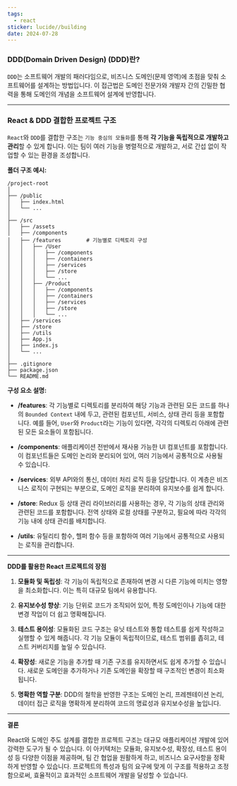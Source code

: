 ```yaml
---
tags:
  - react
sticker: lucide//building
date: 2024-07-28
---
```

### **DDD(Domain Driven Design) (DDD)란?**

`DDD`는 소프트웨어 개발의 패러다임으로, 비즈니스 도메인(문제 영역)에 초점을 맞춰 소프트웨어를 설계하는 방법입니다. 이 접근법은 도메인 전문가와 개발자 간의 긴밀한 협력을 통해 도메인의 개념을 소프트웨어 설계에 반영합니다.

---

### **React & DDD 결합한 프로젝트 구조**

`React`와 `DDD`를 결합한 구조는 `기능 중심의 모듈화`를 통해 **각 기능을 독립적으로 개발하고 관리**할 수 있게 합니다. 이는 팀이 여러 기능을 병렬적으로 개발하고, 서로 간섭 없이 작업할 수 있는 환경을 조성합니다.

**폴더 구조 예시:**

```
/project-root
│
├── /public
│   ├── index.html
│   └── ...
│
├── /src
│   ├── /assets
│   ├── /components
│   ├── /features        # 기능별로 디렉토리 구성
│   │   ├── /User
│   │   │   ├── /components
│   │   │   ├── /containers
│   │   │   ├── /services
│   │   │   ├── /store
│   │   │   └── ...
│   │   ├── /Product
│   │   │   ├── /components
│   │   │   ├── /containers
│   │   │   ├── /services
│   │   │   ├── /store
│   │   │   └── ...
│   ├── /services
│   ├── /store
│   ├── /utils
│   ├── App.js
│   ├── index.js
│   └── ...
│
├── .gitignore
├── package.json
└── README.md
```

**구성 요소 설명:**

- **/features**: 각 기능별로 디렉토리를 분리하여 해당 기능과 관련된 모든 코드를 하나의 `Bounded Context` 내에 두고, 관련된 컴포넌트, 서비스, 상태 관리 등을 포함합니다. 예를 들어, `User`와 `Product`라는 기능이 있다면, 각각의 디렉토리 아래에 관련된 모든 요소들이 포함됩니다.

- **/components**: 애플리케이션 전반에서 재사용 가능한 UI 컴포넌트를 포함합니다. 이 컴포넌트들은 도메인 논리와 분리되어 있어, 여러 기능에서 공통적으로 사용될 수 있습니다.

- **/services**: 외부 API와의 통신, 데이터 처리 로직 등을 담당합니다. 이 계층은 비즈니스 로직이 구현되는 부분으로, 도메인 로직을 분리하여 유지보수를 쉽게 합니다.

- **/store**: Redux 등 상태 관리 라이브러리를 사용하는 경우, 각 기능의 상태 관리와 관련된 코드를 포함합니다. 전역 상태와 로컬 상태를 구분하고, 필요에 따라 각각의 기능 내에 상태 관리를 배치합니다.

- **/utils**: 유틸리티 함수, 헬퍼 함수 등을 포함하여 여러 기능에서 공통적으로 사용되는 로직을 관리합니다.

---

**DDD를 활용한 React 프로젝트의 장점**

1. **모듈화 및 독립성**: 각 기능이 독립적으로 존재하여 변경 시 다른 기능에 미치는 영향을 최소화합니다. 이는 특히 대규모 팀에서 유용합니다.

2. **유지보수성 향상**: 기능 단위로 코드가 조직되어 있어, 특정 도메인이나 기능에 대한 변경 작업이 더 쉽고 명확해집니다.

3. **테스트 용이성**: 모듈화된 코드 구조는 유닛 테스트와 통합 테스트를 쉽게 작성하고 실행할 수 있게 해줍니다. 각 기능 모듈이 독립적이므로, 테스트 범위를 좁히고, 테스트 커버리지를 높일 수 있습니다.

4. **확장성**: 새로운 기능을 추가할 때 기존 구조를 유지하면서도 쉽게 추가할 수 있습니다. 새로운 도메인을 추가하거나 기존 도메인을 확장할 때 구조적인 변경이 최소화됩니다.

5. **명확한 역할 구분**: DDD의 철학을 반영한 구조는 도메인 논리, 프레젠테이션 논리, 데이터 접근 로직을 명확하게 분리하여 코드의 명료성과 유지보수성을 높입니다.

---

**결론**

React와 도메인 주도 설계를 결합한 프로젝트 구조는 대규모 애플리케이션 개발에 있어 강력한 도구가 될 수 있습니다. 이 아키텍처는 모듈화, 유지보수성, 확장성, 테스트 용이성 등 다양한 이점을 제공하며, 팀 간 협업을 원활하게 하고, 비즈니스 요구사항을 정확하게 반영할 수 있습니다. 프로젝트의 특성과 팀의 요구에 맞게 이 구조를 적용하고 조정함으로써, 효율적이고 효과적인 소프트웨어 개발을 달성할 수 있습니다.